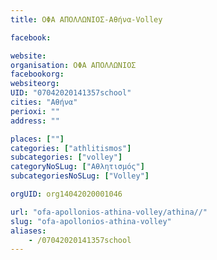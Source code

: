 ```yaml
---
title: ΟΦΑ ΑΠΟΛΛΩΝΙΟΣ-Αθήνα-Volley

facebook:

website:
organisation: ΟΦΑ ΑΠΟΛΛΩΝΙΟΣ
facebookorg:
websiteorg:
UID: "07042020141357school"
cities: "Αθήνα"
perioxi: ""
address: ""

places: [""]
categories: ["athlitismos"]
subcategories: ["volley"]
categoryNoSLug: ["Αθλητισμός"]
subcategoriesNoSLug: ["Volley"]

orgUID: org14042020001046

url: "ofa-apollonios-athina-volley/athina//"
slug: "ofa-apollonios-athina-volley"
aliases:
    - /07042020141357school
---
```





